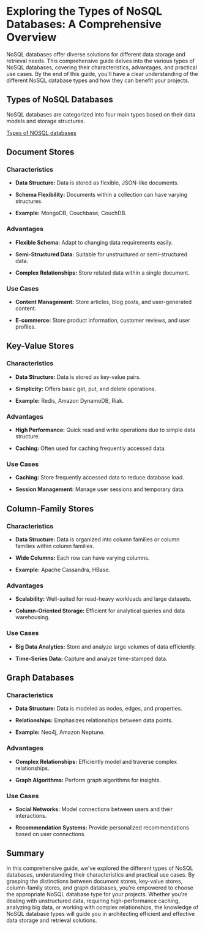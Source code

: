 # Exploring the Types of NoSQL Databases: A Comprehensive Overview

NoSQL databases offer diverse solutions for different data storage and retrieval needs. This comprehensive guide delves into the various types of NoSQL databases, covering their characteristics, advantages, and practical use cases. By the end of this guide, you'll have a clear understanding of the different NoSQL database types and how they can benefit your projects.

## Types of NoSQL Databases

NoSQL databases are categorized into four main types based on their data models and storage structures.

[Types of NOSQL databases](../Assets/NoSQL.png)

## Document Stores

### Characteristics

- **Data Structure:** Data is stored as flexible, JSON-like documents.
  
- **Schema Flexibility:** Documents within a collection can have varying structures.

- **Example:** MongoDB, Couchbase, CouchDB.

### Advantages

- **Flexible Schema:** Adapt to changing data requirements easily.

- **Semi-Structured Data:** Suitable for unstructured or semi-structured data.

- **Complex Relationships:** Store related data within a single document.

### Use Cases

- **Content Management:** Store articles, blog posts, and user-generated content.

- **E-commerce:** Store product information, customer reviews, and user profiles.

## Key-Value Stores

### Characteristics

- **Data Structure:** Data is stored as key-value pairs.

- **Simplicity:** Offers basic get, put, and delete operations.

- **Example:** Redis, Amazon DynamoDB, Riak.

### Advantages

- **High Performance:** Quick read and write operations due to simple data structure.

- **Caching:** Often used for caching frequently accessed data.

### Use Cases

- **Caching:** Store frequently accessed data to reduce database load.

- **Session Management:** Manage user sessions and temporary data.

## Column-Family Stores

### Characteristics

- **Data Structure:** Data is organized into column families or column families within column families.

- **Wide Columns:** Each row can have varying columns.

- **Example:** Apache Cassandra, HBase.

### Advantages

- **Scalability:** Well-suited for read-heavy workloads and large datasets.

- **Column-Oriented Storage:** Efficient for analytical queries and data warehousing.

### Use Cases

- **Big Data Analytics:** Store and analyze large volumes of data efficiently.

- **Time-Series Data:** Capture and analyze time-stamped data.

## Graph Databases

### Characteristics

- **Data Structure:** Data is modeled as nodes, edges, and properties.

- **Relationships:** Emphasizes relationships between data points.

- **Example:** Neo4j, Amazon Neptune.

### Advantages

- **Complex Relationships:** Efficiently model and traverse complex relationships.

- **Graph Algorithms:** Perform graph algorithms for insights.

### Use Cases

- **Social Networks:** Model connections between users and their interactions.

- **Recommendation Systems:** Provide personalized recommendations based on user connections.

## Summary

In this comprehensive guide, we've explored the different types of NoSQL databases, understanding their characteristics and practical use cases. By grasping the distinctions between document stores, key-value stores, column-family stores, and graph databases, you're empowered to choose the appropriate NoSQL database type for your projects. Whether you're dealing with unstructured data, requiring high-performance caching, analyzing big data, or working with complex relationships, the knowledge of NoSQL database types will guide you in architecting efficient and effective data storage and retrieval solutions.